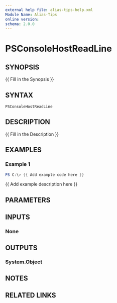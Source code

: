 ```yaml
---
external help file: alias-tips-help.xml
Module Name: Alias-Tips
online version:
schema: 2.0.0
---
```


# PSConsoleHostReadLine

## SYNOPSIS
{{ Fill in the Synopsis }}

## SYNTAX

```
PSConsoleHostReadLine
```

## DESCRIPTION
{{ Fill in the Description }}

## EXAMPLES

### Example 1
```powershell
PS C:\> {{ Add example code here }}
```

{{ Add example description here }}

## PARAMETERS

## INPUTS

### None

## OUTPUTS

### System.Object
## NOTES

## RELATED LINKS
